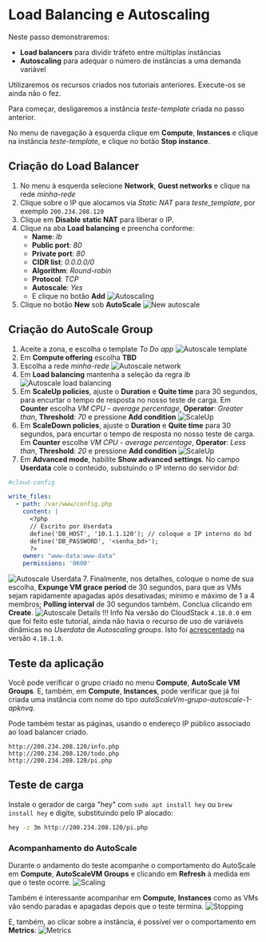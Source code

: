 # Load Balancing e Autoscaling

Neste passo demonstraremos:

- __Load balancers__ para dividir tráfeto entre múltiplas instâncias
- __Autoscaling__ para adequar o número de instâncias a uma demanda variável

Utilizaremos os recursos criados nos tutoriais anteriores. Execute-os se ainda não o fez.

Para começar, desligaremos a instância _teste-template_ criada no passo anterior.

No menu de navegação à esquerda clique em __Compute__, __Instances__ e clique na instância _teste-template_, e clique no botão __Stop instance__.

## Criação do Load Balancer

1. No menu à esquerda selecione __Network__, __Guest networks__ e clique na rede _minha-rede_
2. Clique sobre o IP que alocamos via _Static NAT_ para _teste_template_, por exemplo `200.234.208.120`
3. Clique em __Disable static NAT__ para liberar o IP.
4. Clique na aba __Load balancing__ e preencha conforme:
    * __Name__: _lb_
    * __Public port__: _80_
    * __Private port__: _80_
    * __CIDR list__: _0.0.0.0/0_
    * __Algorithm__: _Round-robin_
    * __Protocol__: _TCP_
    * __Autoscale__: _Yes_
    * E clique no botão __Add__
![Autoscaling](autoscaling.png)
5. Clique no botão __New__ sob __AutoScale__
![New autoscale](new-autoscale.png)

## Criação do AutoScale Group

1. Aceite a zona, e escolha o template _To Do app_
![Autoscale template](autoscale-template.png)
2. Em __Compute offering__ escolha __TBD__
3. Escolha a rede _minha-rede_
![Autoscale network](autoscale-network.png)
4. Em __Load balancing__ mantenha a seleção da regra _lb_ 
![Autoscale load balancing](autoscale-loadbalancing.png)
5. Em __ScaleUp policies__, ajuste o __Duration__ e __Quite time__ para 30 segundos, para encurtar o tempo de resposta no nosso teste de carga. Em __Counter__ escolha _VM CPU - average percentage_, __Operator__: _Greater than_, __Threshold__: _70_ e pressione __Add condition__
![ScaleUp](scaleup.png)
5. Em __ScaleDown policies__, ajuste o __Duration__ e __Quite time__ para 30 segundos, para encurtar o tempo de resposta no nosso teste de carga. Em __Counter__ escolhe _VM CPU - average percentage_, __Operator__: _Less than_, __Threshold__: _20_ e pressione __Add condition__
![ScaleUp](scaledown.png)
6. Em __Advanced mode__, habilite __Show advanced settings__. No campo __Userdata__ cole o conteúdo, substuindo o IP interno do servidor _bd_:
```yaml
#cloud-config

write_files:
  - path: /var/www/config.php
    content: |
      <?php
      // Escrito por Userdata
      define('DB_HOST', '10.1.1.120'); // coloque o IP interno do bd
      define('DB_PASSWORD', '<senha_bd>');
      ?>
    owner: "www-data:www-data"
    permissions: '0600'
```
![Autoscale Userdata](autoscale-userdata.png)
7. Finalmente, nos detalhes, coloque o nome de sua escolha, __Expunge VM grace period__ de 30 segundos, para que as VMs sejam rapidamente apagadas após desativadas; mínimo e máximo de 1 a 4 membros; __Polling interval__ de 30 segundos também. Conclua clicando em __Create__.
![Autoscale Details](autoscale-details.png)
!!! Info
    Na versão do CloudStack `4.18.0.0` em que foi feito este tutorial, ainda não havia o recurso de uso de variáveis dinâmicas no _Userdata_ de _Autoscaling groups_. Isto foi [acrescentado](https://docs.cloudstack.apache.org/en/4.18.1.0/adminguide/autoscale_with_virtual_router.html?highlight=autoscale#updating-autoscale-vm-profile) na versão `4.18.1.0`. 

## Teste da aplicação

Você pode verificar o grupo criado no menu __Compute__, __AutoScale VM Groups__. E, também, em __Compute__, __Instances__, pode verificar que já foi criada uma instância com nome do tipo _autoScaleVm-grupo-autoscale-1-apknvq_.

Pode também testar as páginas, usando o endereço IP público associado ao load balancer criado.

```
http://200.234.208.120/info.php
http://200.234.208.120/todo.php
http://200.234.208.120/pi.php
```

## Teste de carga

Instale o gerador de carga "hey" com `sudo apt install hey` ou `brew install hey` e digite, substituindo pelo IP alocado:

```bash
hey -z 3m http://200.234.208.120/pi.php
```

### Acompanhamento do AutoScale

Durante o andamento do teste acompanhe o comportamento do AutoScale em __Compute__, __AutoScaleVM Groups__ e clicando em __Refresh__ à medida em que o teste ocorre. 
![Scaling](scaling.png)

Também é interessante acompanhar em __Compute__, __Instances__ como as VMs vão sendo paradas e apagadas depois que o teste termina.
![Stopping](stopping.png)

E, também, ao clicar sobre a instância, é possível ver o comportamento em __Metrics__:
![Metrics](metrics.png)
